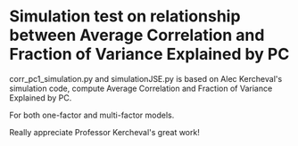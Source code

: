# Simulation test on relationship between Average Correlation and Fraction of Variance Explained by PC

corr_pc1_simulation.py and simulationJSE.py is based on Alec Kercheval's simulation code, compute Average Correlation and Fraction of Variance Explained by PC.

For both one-factor and multi-factor models.

Really appreciate Professor Kercheval's great work!
